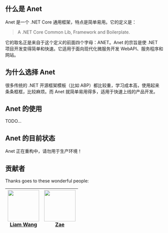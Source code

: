 ## 什么是 Anet

Anet 是一个 .NET Core 通用框架，特点是简单易用。它的定义是：

> A .NET Core Common Lib, Framework and Boilerplate.

它的取名正是来自于这个定义的前面四个字母：ANET。Anet 的宗旨是使 .NET 项目开发变得简单和快速。它适用于面向现代化微服务开发 WebAPI、服务程序和网站。

## 为什么选择 Anet

很多传统的 .NET 开源框架模板（比如 ABP）都比较重，学习成本高，使用起来条条框框，比较麻烦。而 Anet 就简单易用得多，适用于快速上线的产品开发。

## Anet 的使用

TODO...

## Anet 的目前状态

Anet 正在重构中，请勿用于生产环境！

## 贡献者

Thanks goes to these wonderful people:

| [<img src="https://avatars2.githubusercontent.com/u/5000396?v=4" width="100px;"/><br/>Liam Wang](https://github.com/liamwang) | [<img src="https://avatars2.githubusercontent.com/u/12966814?v=4" width="100px;"/><br/>Zae](https://github.com/Zaeworks) |
| :---------------------------------------------------------------------------------------------------------------------------: | :----------------------------------------------------------------------------------------------------------------------: |


